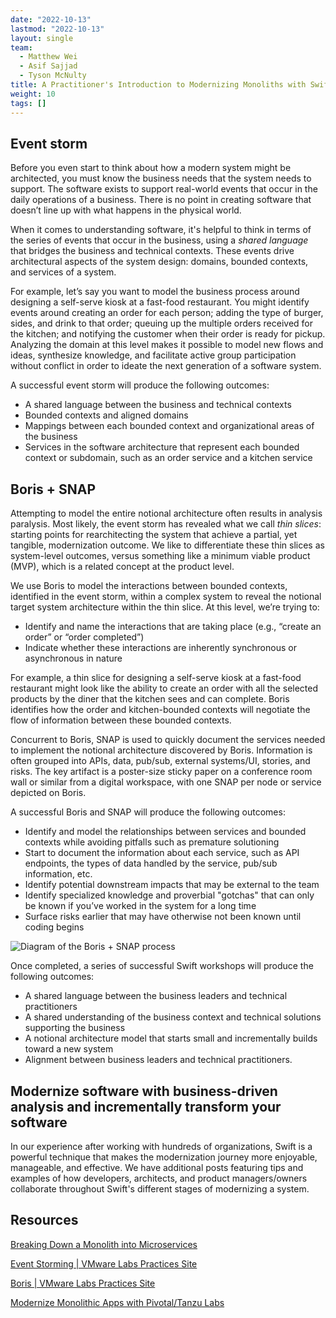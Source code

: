 ```yaml
---
date: "2022-10-13"
lastmod: "2022-10-13"
layout: single
team:
  - Matthew Wei
  - Asif Sajjad
  - Tyson McNulty
title: A Practitioner's Introduction to Modernizing Monoliths with Swift
weight: 10
tags: []
---
```


## Event storm

Before you even start to think about how a modern system might be architected, you must know the business needs that the system needs to support. The software exists to support real-world events that occur in the daily operations of a business. There is no point in creating software that doesn’t line up with what happens in the physical world.

When it comes to understanding software, it's helpful to think in terms of the series of events that occur in the business, using a _shared language_ that bridges the business and technical contexts. These events drive architectural aspects of the system design: domains, bounded contexts, and services of a system.

For example, let’s say you want to model the business process around designing a self-serve kiosk at a fast-food restaurant. You might identify events around creating an order for each person; adding the type of burger, sides, and drink to that order; queuing up the multiple orders received for the kitchen; and notifying the customer when their order is ready for pickup. Analyzing the domain at this level makes it possible to model new flows and ideas, synthesize knowledge, and facilitate active group participation without conflict in order to ideate the next generation of a software system.

A successful event storm will produce the following outcomes:

- A shared language between the business and technical contexts
- Bounded contexts and aligned domains
- Mappings between each bounded context and organizational areas of the business
- Services in the software architecture that represent each bounded context or subdomain, such as an order service and a kitchen service

## Boris + SNAP

Attempting to model the entire notional architecture often results in analysis paralysis. Most likely, the event storm has revealed what we call _thin slices_: starting points for rearchitecting the system that achieve a partial, yet tangible, modernization outcome. We like to differentiate these thin slices as system-level outcomes, versus something like a minimum viable product (MVP), which is a related concept at the product level.

We use Boris to model the interactions between bounded contexts, identified in the event storm, within a complex system to reveal the notional target system architecture within the thin slice. At this level, we’re trying to:

- Identify and name the interactions that are taking place (e.g., “create an order” or “order completed”)
- Indicate whether these interactions are inherently synchronous or asynchronous in nature

For example, a thin slice for designing a self-serve kiosk at a fast-food restaurant might look like the ability to create an order with all the selected products by the diner that the kitchen sees and can complete. Boris identifies how the order and kitchen-bounded contexts will negotiate the flow of information between these bounded contexts.

Concurrent to Boris, SNAP is used to quickly document the services needed to implement the notional architecture discovered by Boris. Information is often grouped into APIs, data, pub/sub, external systems/UI, stories, and risks. The key artifact is a poster-size sticky paper on a conference room wall or similar from a digital workspace, with one SNAP per node or service depicted on Boris.

A successful Boris and SNAP will produce the following outcomes:

- Identify and model the relationships between services and bounded contexts while avoiding pitfalls such as premature solutioning
- Start to document the information about each service, such as API endpoints, the types of data handled by the service, pub/sub information, etc.
- Identify potential downstream impacts that may be external to the team
- Identify specialized knowledge and proverbial "gotchas" that can only be known if you’ve worked in the system for a long time
- Surface risks earlier that may have otherwise not been known until coding begins

![Diagram of the Boris + SNAP process](/learningpaths/swift-practice/images/image1.png)

Once completed, a series of successful Swift workshops will produce the following outcomes:

- A shared language between the business leaders and technical practitioners
- A shared understanding of the business context and technical solutions supporting the business
- A notional architecture model that starts small and incrementally builds toward a new system
- Alignment between business leaders and technical practitioners.

## Modernize software with business-driven analysis and incrementally transform your software

In our experience after working with hundreds of organizations, Swift is a powerful technique that makes the modernization journey more enjoyable, manageable, and effective. We have additional posts featuring tips and examples of how developers, architects, and product managers/owners collaborate throughout Swift's different stages of modernizing a system.

## Resources

[Breaking Down a Monolith into Microservices](/guides/deconstructing-the-monolith/)

[Event Storming | VMware Labs Practices Site](/practices/event-storming/)

[Boris | VMware Labs Practices Site](/practices/boris/)

[Modernize Monolithic Apps with Pivotal/Tanzu Labs](https://tanzu.vmware.com/content/infographics/modernize-monolithic-apps-with-vmware-tanzu-labs)
